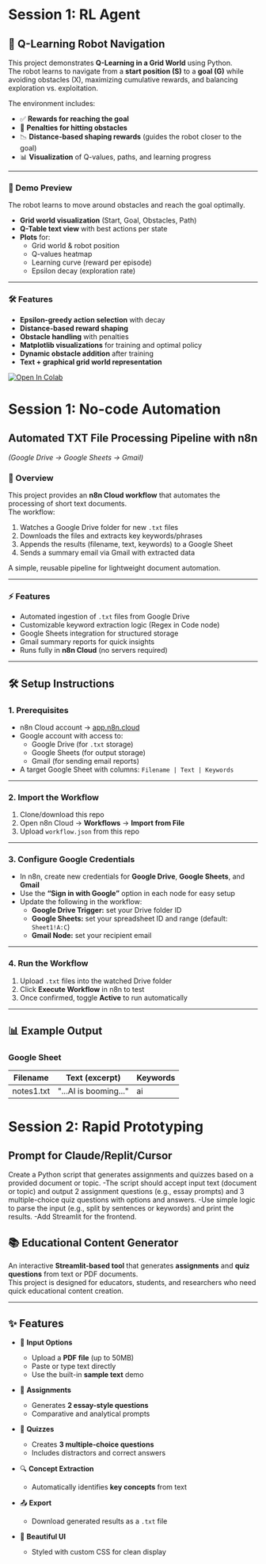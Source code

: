 # Session 1: RL Agent

## 🤖 Q-Learning Robot Navigation

This project demonstrates **Q-Learning in a Grid World** using Python.  
The robot learns to navigate from a **start position (S)** to a **goal (G)** while avoiding obstacles (X), maximizing cumulative rewards, and balancing exploration vs. exploitation.  

The environment includes:
- ✅ **Rewards for reaching the goal**  
- 🚧 **Penalties for hitting obstacles**  
- 📉 **Distance-based shaping rewards** (guides the robot closer to the goal)  
- 📊 **Visualization** of Q-values, paths, and learning progress  

---

### 📸 Demo Preview
The robot learns to move around obstacles and reach the goal optimally.  
- **Grid world visualization** (Start, Goal, Obstacles, Path)  
- **Q-Table text view** with best actions per state  
- **Plots** for:
  - Grid world & robot position  
  - Q-values heatmap  
  - Learning curve (reward per episode)  
  - Epsilon decay (exploration rate)  

---

### 🛠 Features
- **Epsilon-greedy action selection** with decay  
- **Distance-based reward shaping**  
- **Obstacle handling** with penalties  
- **Matplotlib visualizations** for training and optimal policy  
- **Dynamic obstacle addition** after training  
- **Text + graphical grid world representation**  



[![Open In Colab](https://colab.research.google.com/assets/colab-badge.svg)](https://colab.research.google.com/drive/18oXJzKvAuvCKiCcex57-FFcRLOs0ZDnS)  




# Session 1: No-code Automation
## Automated TXT File Processing Pipeline with n8n  
*(Google Drive → Google Sheets → Gmail)*

### 📌 Overview
This project provides an **n8n Cloud workflow** that automates the processing of short text documents.  
The workflow:  
1. Watches a Google Drive folder for new `.txt` files  
2. Downloads the files and extracts key keywords/phrases  
3. Appends the results (filename, text, keywords) to a Google Sheet  
4. Sends a summary email via Gmail with extracted data  

A simple, reusable pipeline for lightweight document automation.

---

### ⚡ Features
- Automated ingestion of `.txt` files from Google Drive  
- Customizable keyword extraction logic (Regex in Code node)  
- Google Sheets integration for structured storage  
- Gmail summary reports for quick insights  
- Runs fully in **n8n Cloud** (no servers required)

---

## 🛠️ Setup Instructions

### 1. Prerequisites
- n8n Cloud account → [app.n8n.cloud](https://app.n8n.cloud)  
- Google account with access to:
  - Google Drive (for `.txt` storage)  
  - Google Sheets (for output storage)  
  - Gmail (for sending email reports)  
- A target Google Sheet with columns: `Filename | Text | Keywords`

---

### 2. Import the Workflow
1. Clone/download this repo  
2. Open n8n Cloud → **Workflows** → **Import from File**  
3. Upload `workflow.json` from this repo

---

### 3. Configure Google Credentials
- In n8n, create new credentials for **Google Drive**, **Google Sheets**, and **Gmail**  
- Use the **“Sign in with Google”** option in each node for easy setup  
- Update the following in the workflow:
  - **Google Drive Trigger:** set your Drive folder ID  
  - **Google Sheets:** set your spreadsheet ID and range (default: `Sheet1!A:C`)  
  - **Gmail Node:** set your recipient email

---

### 4. Run the Workflow
1. Upload `.txt` files into the watched Drive folder  
2. Click **Execute Workflow** in n8n to test  
3. Once confirmed, toggle **Active** to run automatically

---

## 📊 Example Output

### Google Sheet
| Filename   | Text (excerpt)        | Keywords       |
|------------|-----------------------|----------------|
| notes1.txt | "...AI is booming..." | ai             |



# Session 2: Rapid Prototyping
## Prompt for Claude/Replit/Cursor
Create a Python script that generates assignments and quizzes based on a provided document or topic. 
-The script should accept input text (document or topic) and output 2 assignment questions (e.g., essay prompts) and 3 multiple-choice quiz questions with options and answers. 
-Use simple logic to parse the input (e.g., split by sentences or keywords) and print the results. 
-Add Streamlit for the frontend.


## 📚 Educational Content Generator

An interactive **Streamlit-based tool** that generates **assignments** and **quiz questions** from text or PDF documents.  
This project is designed for educators, students, and researchers who need quick educational content creation.

---

## ✨ Features

- 📝 **Input Options**
  - Upload a **PDF file** (up to 50MB)
  - Paste or type text directly
  - Use the built-in **sample text** demo

- 📄 **Assignments**
  - Generates **2 essay-style questions**
  - Comparative and analytical prompts

- 🎯 **Quizzes**
  - Creates **3 multiple-choice questions**
  - Includes distractors and correct answers

- 🔍 **Concept Extraction**
  - Automatically identifies **key concepts** from text

- 📤 **Export**
  - Download generated results as a `.txt` file

- 🎨 **Beautiful UI**
  - Styled with custom CSS for clean display


